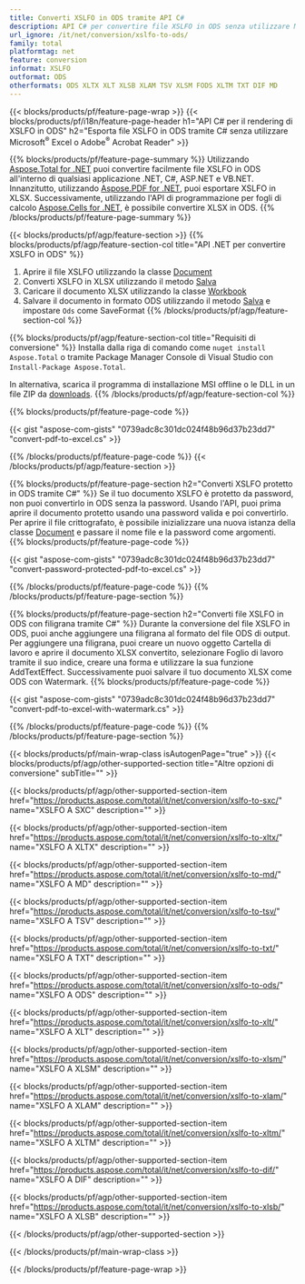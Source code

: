 ```yaml
---
title: Converti XSLFO in ODS tramite API C#
description: API C# per convertire file XSLFO in ODS senza utilizzare Microsoft Excel o Adobe Reader
url_ignore: /it/net/conversion/xslfo-to-ods/
family: total
platformtag: net
feature: conversion
informat: XSLFO
outformat: ODS
otherformats: ODS XLTX XLT XLSB XLAM TSV XLSM FODS XLTM TXT DIF MD
---
```

{{< blocks/products/pf/feature-page-wrap >}}
{{< blocks/products/pf/i18n/feature-page-header h1="API C# per il rendering di XSLFO in ODS" h2="Esporta file XSLFO in ODS tramite C# senza utilizzare Microsoft<sup>&reg;</sup> Excel o Adobe<sup>&reg;</sup> Acrobat Reader" >}}

{{% blocks/products/pf/feature-page-summary %}}
Utilizzando [Aspose.Total for .NET](https://products.aspose.com/total/net/) puoi convertire facilmente file XSLFO in ODS all'interno di qualsiasi applicazione .NET, C#, ASP.NET e VB.NET. Innanzitutto, utilizzando [Aspose.PDF for .NET](https://products.aspose.com/pdf/net/), puoi esportare XSLFO in XLSX. Successivamente, utilizzando l'API di programmazione per fogli di calcolo [Aspose.Cells for .NET](https://products.aspose.com/cells/net/), è possibile convertire XLSX in ODS.
{{% /blocks/products/pf/feature-page-summary  %}}

{{< blocks/products/pf/agp/feature-section >}}
{{% blocks/products/pf/agp/feature-section-col title="API .NET per convertire XSLFO in ODS" %}}
1. Aprire il file XSLFO utilizzando la classe [Document](https://apiference.aspose.com/pdf/net/aspose.pdf/document)
2. Converti XSLFO in XLSX utilizzando il metodo [Salva](https://apiference.aspose.com/pdf/net/aspose.pdf.document/save/methods/5)
3. Caricare il documento XLSX utilizzando la classe [Workbook](https://apiference.aspose.com/cells/net/aspose.cells/workbook)
4. Salvare il documento in formato ODS utilizzando il metodo [Salva](https://apiference.aspose.com/cells/net/aspose.cells.workbook/save/methods/4) e impostare `Ods` come SaveFormat
{{% /blocks/products/pf/agp/feature-section-col %}}

{{% blocks/products/pf/agp/feature-section-col title="Requisiti di conversione" %}}
Installa dalla riga di comando come ```nuget install Aspose.Total``` o tramite Package Manager Console di Visual Studio con ```Install-Package Aspose.Total```.

In alternativa, scarica il programma di installazione MSI offline o le DLL in un file ZIP da [downloads](https://releases.aspose.com/total/net).
{{% /blocks/products/pf/agp/feature-section-col %}}

{{% blocks/products/pf/feature-page-code %}}

{{< gist "aspose-com-gists" "0739adc8c301dc024f48b96d37b23dd7" "convert-pdf-to-excel.cs" >}}


{{% /blocks/products/pf/feature-page-code %}}
{{< /blocks/products/pf/agp/feature-section >}}

{{% blocks/products/pf/feature-page-section  h2="Converti XSLFO protetto in ODS tramite C#" %}}
Se il tuo documento XSLFO è protetto da password, non puoi convertirlo in ODS senza la password. Usando l'API, puoi prima aprire il documento protetto usando una password valida e poi convertirlo. Per aprire il file crittografato, è possibile inizializzare una nuova istanza della classe [Document](https://apiference.aspose.com/pdf/net/aspose.pdf/document) e passare il nome file e la password come argomenti.  
{{% blocks/products/pf/feature-page-code %}}

{{< gist "aspose-com-gists" "0739adc8c301dc024f48b96d37b23dd7" "convert-password-protected-pdf-to-excel.cs" >}}

{{% /blocks/products/pf/feature-page-code  %}}
{{% /blocks/products/pf/feature-page-section %}}

{{% blocks/products/pf/feature-page-section  h2="Converti file XSLFO in ODS con filigrana tramite C#" %}}
Durante la conversione del file XSLFO in ODS, puoi anche aggiungere una filigrana al formato del file ODS di output. Per aggiungere una filigrana, puoi creare un nuovo oggetto Cartella di lavoro e aprire il documento XLSX convertito, selezionare Foglio di lavoro tramite il suo indice, creare una forma e utilizzare la sua funzione AddTextEffect. Successivamente puoi salvare il tuo documento XLSX come ODS con Watermark. 
{{% blocks/products/pf/feature-page-code %}}

{{< gist "aspose-com-gists" "0739adc8c301dc024f48b96d37b23dd7" "convert-pdf-to-excel-with-watermark.cs" >}}

{{% /blocks/products/pf/feature-page-code  %}}
{{% /blocks/products/pf/feature-page-section %}}

{{< blocks/products/pf/main-wrap-class isAutogenPage="true" >}}
{{< blocks/products/pf/agp/other-supported-section title="Altre opzioni di conversione" subTitle="" >}}

{{< blocks/products/pf/agp/other-supported-section-item href="https://products.aspose.com/total/it/net/conversion/xslfo-to-sxc/" name="XSLFO A SXC" description="" >}}

{{< blocks/products/pf/agp/other-supported-section-item href="https://products.aspose.com/total/it/net/conversion/xslfo-to-xltx/" name="XSLFO A XLTX" description="" >}}

{{< blocks/products/pf/agp/other-supported-section-item href="https://products.aspose.com/total/it/net/conversion/xslfo-to-md/" name="XSLFO A MD" description="" >}}

{{< blocks/products/pf/agp/other-supported-section-item href="https://products.aspose.com/total/it/net/conversion/xslfo-to-tsv/" name="XSLFO A TSV" description="" >}}

{{< blocks/products/pf/agp/other-supported-section-item href="https://products.aspose.com/total/it/net/conversion/xslfo-to-txt/" name="XSLFO A TXT" description="" >}}

{{< blocks/products/pf/agp/other-supported-section-item href="https://products.aspose.com/total/it/net/conversion/xslfo-to-ods/" name="XSLFO A ODS" description="" >}}

{{< blocks/products/pf/agp/other-supported-section-item href="https://products.aspose.com/total/it/net/conversion/xslfo-to-xlt/" name="XSLFO A XLT" description="" >}}

{{< blocks/products/pf/agp/other-supported-section-item href="https://products.aspose.com/total/it/net/conversion/xslfo-to-xlsm/" name="XSLFO A XLSM" description="" >}}

{{< blocks/products/pf/agp/other-supported-section-item href="https://products.aspose.com/total/it/net/conversion/xslfo-to-xlam/" name="XSLFO A XLAM" description="" >}}

{{< blocks/products/pf/agp/other-supported-section-item href="https://products.aspose.com/total/it/net/conversion/xslfo-to-xltm/" name="XSLFO A XLTM" description="" >}}

{{< blocks/products/pf/agp/other-supported-section-item href="https://products.aspose.com/total/it/net/conversion/xslfo-to-dif/" name="XSLFO A DIF" description="" >}}

{{< blocks/products/pf/agp/other-supported-section-item href="https://products.aspose.com/total/it/net/conversion/xslfo-to-xlsb/" name="XSLFO A XLSB" description="" >}}



{{< /blocks/products/pf/agp/other-supported-section >}}

{{< /blocks/products/pf/main-wrap-class >}}

{{< /blocks/products/pf/feature-page-wrap >}}
